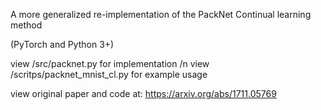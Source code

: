 
A more generalized re-implementation of the PackNet Continual learning method

(PyTorch and Python 3+)

view /src/packnet.py for implementation
/n
view /scritps/packnet_mnist_cl.py for example usage

view original paper and code at: https://arxiv.org/abs/1711.05769




